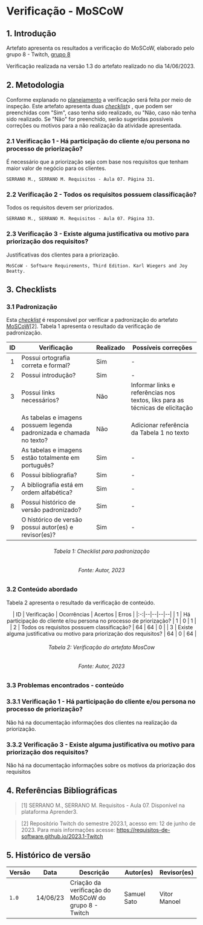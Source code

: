 # Verificação - MoSCoW

## 1. Introdução

Artefato apresenta os resultados a verificação do MoSCoW, elaborado pelo grupo 8 - Twitch, [grupo 8](https://requisitos-de-software.github.io/2023.1-Twitch)

Verificação realizada na versão 1.3 do artefato realizado no dia 14/06/2023.

## 2. Metodologia

Conforme explanado no [planejamento](../planejamento.md) a verificação será feita por meio de inspeção. Este artefato apresenta duas _[checklist](../planejamento/glossario.md#Checklist)s_ , que podem ser preenchidas com "Sim", caso tenha sido realizado, ou "Não, caso não tenha sido realizado. Se "Não" for preenchido, serão sugeridas possíveis correções ou motivos para a não realização da atividade apresentada.

### 2.1 Verificação 1 - Há participação do cliente e/ou persona no processo de priorização?

É necessário que a priorização seja com base nos requisitos que tenham maior valor de negócio para os clientes.

`SERRANO M., SERRANO M. Requisitos - Aula 07. Página 31.`

### 2.2 Verificação 2 - Todos os requisitos possuem classificação?

Todos os requisitos devem ser priorizados.

`SERRANO M., SERRANO M. Requisitos - Aula 07. Página 33.`

### 2.3 Verificação 3 - Existe alguma justificativa ou motivo para priorização dos requisitos?

Justificativas dos clientes para a priorização.

`MoSCoW - Software Requirements, Third Edition. Karl Wiegers and Joy Beatty.`

## 3. Checklists

### 3.1 Padronização

Esta  _[checklist](../planejamento/glossario.md#Checklist)_ é responsável por verificar a padronização do artefato [MoSCoW](https://requisitos-de-software.github.io/2023.1-Twitch/elicitacao/priorizacao)[2]. Tabela 1 apresenta o resultado da verificação de padronização.
<center>

| ID | Verificação | Realizado | Possíveis correções | 
|:-:|--|--|--|
| 1 | Possui ortografia correta e formal? | Sim | - |
| 2 | Possui introdução? | Sim | - |
| 3 | Possui links necessários? | Não | Informar links e referências nos textos, liks para as técnicas de elicitação |
| 4 | As tabelas e imagens possuem legenda padronizada e chamada no texto? | Não | Adicionar referência da Tabela 1 no texto |
| 5 | As tabelas e imagens estão totalmente em português? | Sim | - |
| 6 | Possui bibliografia? | Sim | - |
| 7 | A bibliografia está em ordem alfabética? | Sim | - |
| 8 | Possui histórico de versão padronizado? | Sim | - |
| 9 | O histórico de versão possui autor(es) e revisor(es)? | Sim | - |

</center>

<h6 align="center">Tabela 1: Checklist para padronização</h6>
<h6 align="center">Fonte: Autor, 2023</h6>


### 3.2 Conteúdo abordado

Tabela 2 apresenta o resultado da verificação de conteúdo.

<center>
| ID | Verificação | Ocorrências | Acertos | Erros |
|:-:|--|--|--|--|
| 1 | Há participação do cliente e/ou persona no processo de priorização? | 1 | 0 | 1 |
| 2 | Todos os requisitos possuem classificação? | 64 | 64 | 0 |
| 3 | Existe alguma justificativa ou motivo para priorização dos requisitos? | 64 | 0 | 64 |

</center>
<h6 align="center">Tabela 2: Verificação do artefato MosCow</h6>
<h6 align="center">Fonte: Autor, 2023</h6>

### 3.3 Problemas encontrados - conteúdo

### 3.3.1 Verificação 1 - Há participação do cliente e/ou persona no processo de priorização?

Não há na documentação informações dos clientes na realização da priorização.

### 3.3.2 Verificação 3 - Existe alguma justificativa ou motivo para priorização dos requisitos?

Não há na documentação informações sobre os motivos da priorização dos requisitos


## 4. Referências Bibliográficas

> [1] SERRANO M., SERRANO M. Requisitos - Aula 07. Disponível na plataforma Aprender3.

> [2] Repositório Twitch do semestre 2023.1, acesso em: 12 de junho de 2023. Para mais informações acesse: <https://requisitos-de-software.github.io/2023.1-Twitch>

## 5. Histórico de versão

| Versão | Data     | Descrição                                        | Autor(es)   | Revisor(es)   |
| ------ | -------- | ------------------------------------------------ | ----------- | ------------- |
| `1.0`  | 14/06/23 | Criação da verificação do MoSCoW do grupo 8 - Twitch | Samuel Sato | Vitor Manoel |
